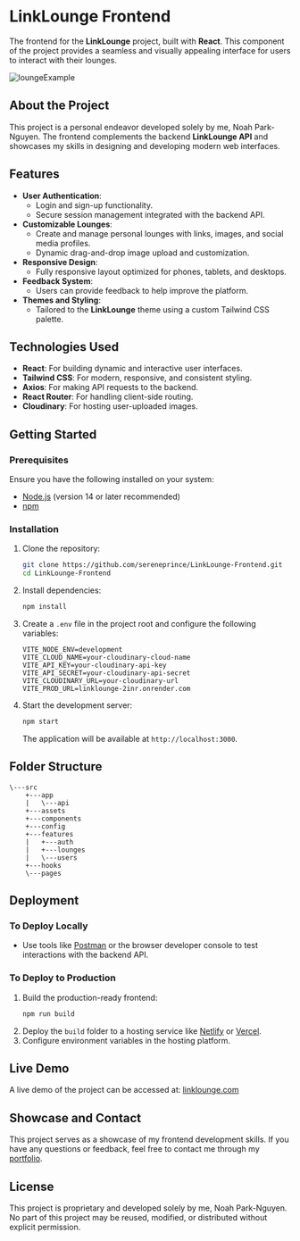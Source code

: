 # LinkLounge Frontend

The frontend for the **LinkLounge** project, built with **React**. This component of the project provides a seamless and visually appealing interface for users to interact with their lounges.

![loungeExample](https://github.com/user-attachments/assets/301f6177-cbf5-4df3-b949-2cd3938c582a)

## About the Project
This project is a personal endeavor developed solely by me, Noah Park-Nguyen. The frontend complements the backend **LinkLounge API** and showcases my skills in designing and developing modern web interfaces.

## Features
- **User Authentication**:
  - Login and sign-up functionality.
  - Secure session management integrated with the backend API.
- **Customizable Lounges**:
  - Create and manage personal lounges with links, images, and social media profiles.
  - Dynamic drag-and-drop image upload and customization.
- **Responsive Design**:
  - Fully responsive layout optimized for phones, tablets, and desktops.
- **Feedback System**:
  - Users can provide feedback to help improve the platform.
- **Themes and Styling**:
  - Tailored to the **LinkLounge** theme using a custom Tailwind CSS palette.

## Technologies Used
- **React**: For building dynamic and interactive user interfaces.
- **Tailwind CSS**: For modern, responsive, and consistent styling.
- **Axios**: For making API requests to the backend.
- **React Router**: For handling client-side routing.
- **Cloudinary**: For hosting user-uploaded images.

## Getting Started

### Prerequisites
Ensure you have the following installed on your system:
- [Node.js](https://nodejs.org/) (version 14 or later recommended)
- [npm](https://www.npmjs.com/)

### Installation
1. Clone the repository:
   ```bash
   git clone https://github.com/sereneprince/LinkLounge-Frontend.git
   cd LinkLounge-Frontend
   ```
2. Install dependencies:
   ```bash
   npm install
   ```
3. Create a `.env` file in the project root and configure the following variables:
   ```env
   VITE_NODE_ENV=development
   VITE_CLOUD_NAME=your-cloudinary-cloud-name
   VITE_API_KEY=your-cloudinary-api-key
   VITE_API_SECRET=your-cloudinary-api-secret
   VITE_CLOUDINARY_URL=your-cloudinary-url
   VITE_PROD_URL=linklounge-2inr.onrender.com
   ```
4. Start the development server:
   ```bash
   npm start
   ```
   The application will be available at `http://localhost:3000`.

## Folder Structure
```plaintext
\---src
    +---app
    |   \---api
    +---assets
    +---components
    +---config
    +---features
    |   +---auth
    |   +---lounges
    |   \---users
    +---hooks
    \---pages
```

## Deployment
### To Deploy Locally
- Use tools like [Postman](https://www.postman.com/) or the browser developer console to test interactions with the backend API.

### To Deploy to Production
1. Build the production-ready frontend:
   ```bash
   npm run build
   ```
2. Deploy the `build` folder to a hosting service like [Netlify](https://www.netlify.com/) or [Vercel](https://vercel.com/).
3. Configure environment variables in the hosting platform.

## Live Demo
A live demo of the project can be accessed at:
[linklounge.com]((https://linklounge-2inr.onrender.com))

## Showcase and Contact
This project serves as a showcase of my frontend development skills. If you have any questions or feedback, feel free to contact me through my [portfolio](https://yourportfolio.com).

## License
This project is proprietary and developed solely by me, Noah Park-Nguyen. No part of this project may be reused, modified, or distributed without explicit permission.

